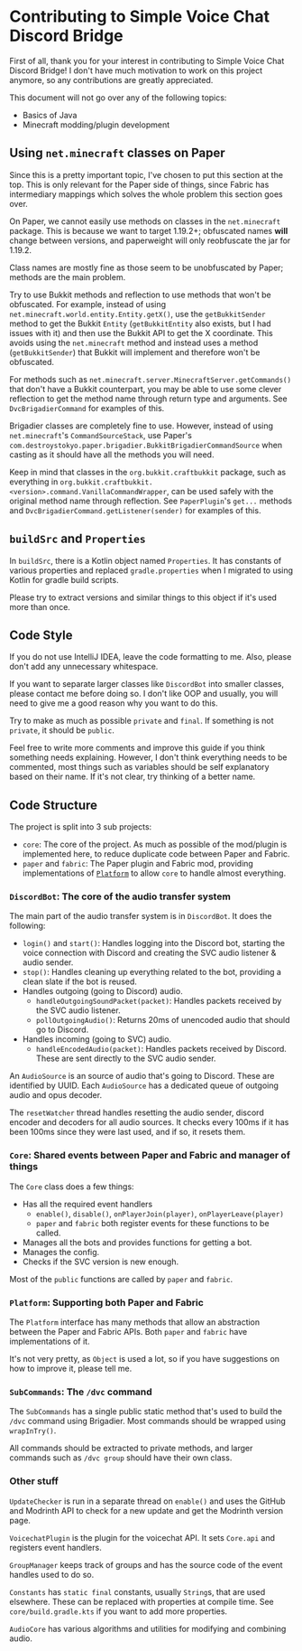 # Contributing to Simple Voice Chat Discord Bridge

First of all, thank you for your interest in contributing to Simple Voice Chat Discord Bridge! I don't have much motivation to work on this project anymore, so any contributions are greatly
appreciated.

This document will not go over any of the following topics:

-   Basics of Java
-   Minecraft modding/plugin development

## Using `net.minecraft` classes on Paper

Since this is a pretty important topic, I've chosen to put this section at the top. This is only relevant for the Paper side of things, since Fabric has intermediary mappings which solves the whole
problem this section goes over.

On Paper, we cannot easily use methods on classes in the `net.minecraft` package. This is because we want to target 1.19.2+; obfuscated names **will** change between versions, and paperweight will
only reobfuscate the jar for 1.19.2.

Class names are mostly fine as those seem to be unobfuscated by Paper; methods are the main problem.

Try to use Bukkit methods and reflection to use methods that won't be obfuscated. For example, instead of using `net.minecraft.world.entity.Entity.getX()`, use the `getBukkitSender` method to get the
Bukkit `Entity` (`getBukkitEntity` also exists, but I had issues with it) and then use the Bukkit API to get the X coordinate. This avoids using the `net.minecraft` method and instead uses a method
(`getBukkitSender`) that Bukkit will implement and therefore won't be obfuscated.

For methods such as `net.minecraft.server.MinecraftServer.getCommands()` that don't have a Bukkit counterpart, you may be able to use some clever reflection to get the method name through return type
and arguments. See `DvcBrigadierCommand` for examples of this.

Brigadier classes are completely fine to use. However, instead of using `net.minecraft`'s `CommandSourceStack`, use Paper's `com.destroystokyo.paper.brigadier.BukkitBrigadierCommandSource` when
casting as it should have all the methods you will need.

Keep in mind that classes in the `org.bukkit.craftbukkit` package, such as everything in `org.bukkit.craftbukkit.<version>.command.VanillaCommandWrapper`, can be used safely with the original method
name through reflection. See `PaperPlugin`'s `get...` methods and `DvcBrigadierCommand.getListener(sender)` for examples of this.

## `buildSrc` and `Properties`

In `buildSrc`, there is a Kotlin object named `Properties`. It has constants of various properties and replaced `gradle.properties` when I migrated to using Kotlin for gradle build scripts.

Please try to extract versions and similar things to this object if it's used more than once.

## Code Style

If you do not use IntelliJ IDEA, leave the code formatting to me. Also, please don't add any unnecessary whitespace.

If you want to separate larger classes like `DiscordBot` into smaller classes, please contact me before doing so. I don't like OOP and usually, you will need to give me a good reason why you want to
do this.

Try to make as much as possible `private` and `final`. If something is not `private`, it should be `public`.

Feel free to write more comments and improve this guide if you think something needs explaining. However, I don't think everything needs to be commented, most things such as variables should be self
explanatory based on their name. If it's not clear, try thinking of a better name.

## Code Structure

The project is split into 3 sub projects:

-   `core`: The core of the project. As much as possible of the mod/plugin is implemented here, to reduce duplicate code between Paper and Fabric.
-   `paper` and `fabric`: The Paper plugin and Fabric mod, providing implementations of [`Platform`](#platform-supporting-both-paper-and-fabric) to allow `core` to handle almost everything.

### `DiscordBot`: The core of the audio transfer system

The main part of the audio transfer system is in `DiscordBot`. It does the following:

-   `login()` and `start()`: Handles logging into the Discord bot, starting the voice connection with Discord and creating the SVC audio listener & audio sender.
-   `stop()`: Handles cleaning up everything related to the bot, providing a clean slate if the bot is reused.
-   Handles outgoing (going to Discord) audio.
    -   `handleOutgoingSoundPacket(packet)`: Handles packets received by the SVC audio listener.
    -   `pollOutgoingAudio()`: Returns 20ms of unencoded audio that should go to Discord.
-   Handles incoming (going to SVC) audio.
    -   `handleEncodedAudio(packet)`: Handles packets received by Discord. These are sent directly to the SVC audio sender.

An `AudioSource` is an source of audio that's going to Discord. These are identified by UUID. Each `AudioSource` has a dedicated queue of outgoing audio and opus decoder.

The `resetWatcher` thread handles resetting the audio sender, discord encoder and decoders for all audio sources. It checks every 100ms if it has been 100ms since they were last used, and if so, it
resets them.

### `Core`: Shared events between Paper and Fabric and manager of things

The `Core` class does a few things:

-   Has all the required event handlers
    -   `enable()`, `disable()`, `onPlayerJoin(player)`, `onPlayerLeave(player)`
    -   `paper` and `fabric` both register events for these functions to be called.
-   Manages all the bots and provides functions for getting a bot.
-   Manages the config.
-   Checks if the SVC version is new enough.

Most of the `public` functions are called by `paper` and `fabric`.

### `Platform`: Supporting both Paper and Fabric

The `Platform` interface has many methods that allow an abstraction between the Paper and Fabric APIs. Both `paper` and `fabric` have implementations of it.

It's not very pretty, as `Object` is used a lot, so if you have suggestions on how to improve it, please tell me.

### `SubCommands`: The `/dvc` command

The `SubCommands` has a single public static method that's used to build the `/dvc` command using Brigadier. Most commands should be wrapped using `wrapInTry()`.

All commands should be extracted to private methods, and larger commands such as `/dvc group` should have their own class.

### Other stuff

`UpdateChecker` is run in a separate thread on `enable()` and uses the GitHub and Modrinth API to check for a new update and get the Modrinth version page.

`VoicechatPlugin` is the plugin for the voicechat API. It sets `Core.api` and registers event handlers.

`GroupManager` keeps track of groups and has the source code of the event handles used to do so.

`Constants` has `static final` constants, usually `String`s, that are used elsewhere. These can be replaced with properties at compile time. See `core/build.gradle.kts` if you want to add more
properties.

`AudioCore` has various algorithms and utilities for modifying and combining audio.
